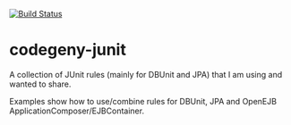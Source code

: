 [![Build Status](https://travis-ci.org/codegeny/codegeny-junit.png)](https://travis-ci.org/codegeny/codegeny-junit)

# codegeny-junit

A collection of JUnit rules (mainly for DBUnit and JPA) that I am using and wanted to share.

Examples show how to use/combine rules for DBUnit, JPA and OpenEJB ApplicationComposer/EJBContainer.
